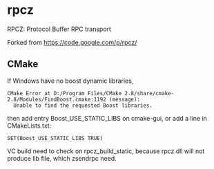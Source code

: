 rpcz
====

RPCZ: Protocol Buffer RPC transport

Forked from https://code.google.com/p/rpcz/

CMake
-----

If Windows have no boost dynamic libraries,

    CMake Error at D:/Program Files/CMake 2.8/share/cmake-2.8/Modules/FindBoost.cmake:1192 (message):
      Unable to find the requested Boost libraries.

then add entry Boost_USE_STATIC_LIBS on cmake-gui,
or add a line in CMakeLists.txt:

    SET(Boost_USE_STATIC_LIBS TRUE) 

VC build need to check on rpcz_build_static, 
because rpcz.dll will not produce lib file,
which zsendrpc need.

